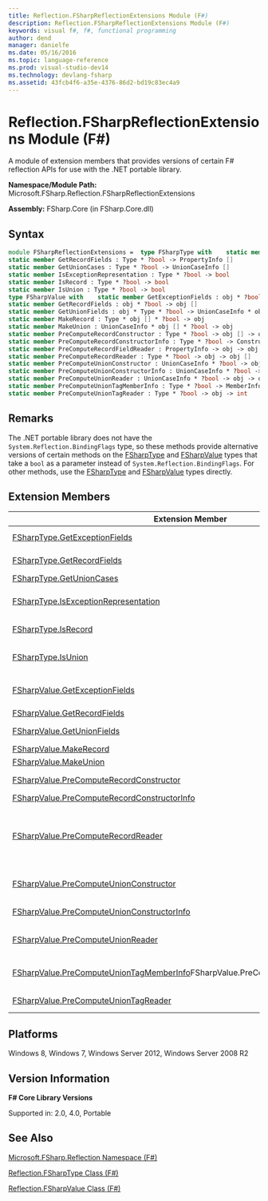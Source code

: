 ```yaml
---
title: Reflection.FSharpReflectionExtensions Module (F#)
description: Reflection.FSharpReflectionExtensions Module (F#)
keywords: visual f#, f#, functional programming
author: dend
manager: danielfe
ms.date: 05/16/2016
ms.topic: language-reference
ms.prod: visual-studio-dev14
ms.technology: devlang-fsharp
ms.assetid: 43fcb4f6-a35e-4376-86d2-bd19c83ec4a9
---
```


# Reflection.FSharpReflectionExtensions Module (F#)

A module of extension members that provides versions of certain F# reflection APIs for use with the .NET portable library.

**Namespace/Module Path:** Microsoft.FSharp.Reflection.FSharpReflectionExtensions

**Assembly:** FSharp.Core (in FSharp.Core.dll)


## Syntax

```fsharp
module FSharpReflectionExtensions =  type FSharpType with    static member GetExceptionFields : Type * ?bool -> PropertyInfo []
static member GetRecordFields : Type * ?bool -> PropertyInfo []
static member GetUnionCases : Type * ?bool -> UnionCaseInfo []
static member IsExceptionRepresentation : Type * ?bool -> bool
static member IsRecord : Type * ?bool -> bool
static member IsUnion : Type * ?bool -> bool
type FSharpValue with    static member GetExceptionFields : obj * ?bool -> obj []
static member GetRecordFields : obj * ?bool -> obj []
static member GetUnionFields : obj * Type * ?bool -> UnionCaseInfo * obj []
static member MakeRecord : Type * obj [] * ?bool -> obj
static member MakeUnion : UnionCaseInfo * obj [] * ?bool -> obj
static member PreComputeRecordConstructor : Type * ?bool -> obj [] -> obj
static member PreComputeRecordConstructorInfo : Type * ?bool -> ConstructorInfo
static member PreComputeRecordFieldReader : PropertyInfo -> obj -> obj
static member PreComputeRecordReader : Type * ?bool -> obj -> obj []
static member PreComputeUnionConstructor : UnionCaseInfo * ?bool -> obj [] -> obj
static member PreComputeUnionConstructorInfo : UnionCaseInfo * ?bool -> MethodInfo
static member PreComputeUnionReader : UnionCaseInfo * ?bool -> obj -> obj []
static member PreComputeUnionTagMemberInfo : Type * ?bool -> MemberInfo
static member PreComputeUnionTagReader : Type * ?bool -> obj -> int
```

## Remarks
The .NET portable library does not have the `System.Reflection.BindingFlags` type, so these methods provide alternative versions of certain methods on the [FSharpType](https://msdn.microsoft.com/library/e3304409-1849-4058-957a-872a376e3663) and [FSharpValue](https://msdn.microsoft.com/library/37ecfa9f-1f47-4957-bb2c-a2664e9a68d0) types that take a `bool` as a parameter instead of `System.Reflection.BindingFlags`. For other methods, use the [FSharpType](https://msdn.microsoft.com/library/e3304409-1849-4058-957a-872a376e3663) and [FSharpValue](https://msdn.microsoft.com/library/37ecfa9f-1f47-4957-bb2c-a2664e9a68d0) types directly.


## Extension Members


|Extension Member|Description|
|----------------|-----------|
|[FSharpType.GetExceptionFields](https://msdn.microsoft.com/library/7fb355e6-b345-4c7d-bea0-9af302f60148)|Reads all the fields from an F# exception declaration, in declaration order.|
|[FSharpType.GetRecordFields](https://msdn.microsoft.com/library/266635db-ea29-481f-9cb7-b7f72b754497)|Reads all the fields from a record value, in declaration order.|
|[FSharpType.GetUnionCases](https://msdn.microsoft.com/library/a1d0f854-48ac-4e61-a80b-2db11d7d2c1a)|Gets the cases of a union type.|
|[FSharpType.IsExceptionRepresentation](https://msdn.microsoft.com/library/6ca9be2b-2f54-40b4-90a0-3c5dc623f116)|Returns true if the given type is a representation of an F# exception declaration.|
|[FSharpType.IsRecord](https://msdn.microsoft.com/library/bb3b2a3b-51b5-4a8b-82fe-d61282becead)|Returns true if the type is a representation of an F# record type.|
|[FSharpType.IsUnion](https://msdn.microsoft.com/library/529743e4-c456-429f-934f-ab8610166abb)|Returns true if the given type is a representation of an F# union type or the runtime type of a value of that type.|
|[FSharpValue.GetExceptionFields](https://msdn.microsoft.com/library/84b30bf9-35cf-4d04-9ec0-9bdeb5bf6e85)|Reads all the fields from a value built using an instance of an F# exception declaration.|
|[FSharpValue.GetRecordFields](https://msdn.microsoft.com/library/e328a079-cfd4-4d88-bc17-4523f8a708bf)|Reads all the fields from a record value.|
|[FSharpValue.GetUnionFields](https://msdn.microsoft.com/library/ba1e1a92-cfd1-4f70-9316-ffe940e1bca0)|Identify the union case and its fields for an object.|
|[FSharpValue.MakeRecord](https://msdn.microsoft.com/library/ad2aac30-6120-4cc9-a5cf-046ca43d53b9)|Creates an instance of a record type.|
|[FSharpValue.MakeUnion](https://msdn.microsoft.com/library/70e0087b-3f79-4b1e-93a2-82514ecae0f7)|Create a union case value.|
|[FSharpValue.PreComputeRecordConstructor](https://msdn.microsoft.com/library/e4029ded-7adb-4ee4-9fad-2f8a7d25f908)|Precompute a function for constructing a record value.|
|[FSharpValue.PreComputeRecordConstructorInfo](https://msdn.microsoft.com/library/301602a5-664d-4c93-9875-f795c6c0b3e4)|Get a ConstructorInfo for a record type.|
|[FSharpValue.PreComputeRecordReader](https://msdn.microsoft.com/library/e0bbaa8b-746f-422f-9b54-9ef60ad6418b)|Precompute a function for reading all the fields from a record. The fields are returned in the same order as the fields reported by a call to Microsoft.FSharp.Reflection.Type.GetInfo for this type.|
|[FSharpValue.PreComputeUnionConstructor](https://msdn.microsoft.com/library/feaae316-29f9-437d-b063-0f6f775ee96b)|Precomputes a function for constructing a discriminated union value for a particular union case.|
|[FSharpValue.PreComputeUnionConstructorInfo](https://msdn.microsoft.com/library/bfe97595-394d-44e8-b4e8-4f6faf00ff10)|A method that constructs objects of the given case.|
|[FSharpValue.PreComputeUnionReader](https://msdn.microsoft.com/library/3229aed9-fb5c-4c94-ae83-7a730776ff2e)|Precomputes a function for reading all the fields for a particular discriminator case of a union type.|
|[FSharpValue.PreComputeUnionTagMemberInfo](https://msdn.microsoft.com/library/bde85ca4-fa0b-44a1-b893-0d5bbf6b6d9f)FSharpValue.PreComputeUnionTagMemberInfo|Precompute a property or static method for reading an integer representing the case tag of a union type.|
|[FSharpValue.PreComputeUnionTagReader](https://msdn.microsoft.com/library/ca2f8c2b-59ec-4cc8-a307-cca468325de9)|Precompute an optimized function to read the tags of the given union type.|

## Platforms
Windows 8, Windows 7, Windows Server 2012, Windows Server 2008 R2


## Version Information
**F# Core Library Versions**

Supported in: 2.0, 4.0, Portable


## See Also
[Microsoft.FSharp.Reflection Namespace &#40;F&#35;&#41;](Microsoft.FSharp.Reflection-Namespace-%5BFSharp%5D.md)

[Reflection.FSharpType Class &#40;F&#35;&#41;](Reflection.FSharpType-Class-%5BFSharp%5D.md)

[Reflection.FSharpValue Class &#40;F&#35;&#41;](Reflection.FSharpValue-Class-%5BFSharp%5D.md)
